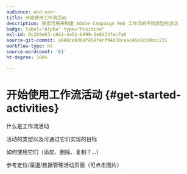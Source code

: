 ```yaml
---
audience: end-user
title: 开始使用工作流活动
description: 探索可用来构建 Adobe Campaign Web 工作流的不同类型的活动
badge: label="Alpha" type="Positive"
exl-id: 0c269e63-c861-4e51-b999-2e8d33fec7a0
source-git-commit: a048ce9384f458f4cf94b38ceac46e2c04bcc231
workflow-type: ht
source-wordcount: '61'
ht-degree: 100%

---
```


# 开始使用工作流活动 {#get-started-activities}

什么是工作流活动

活动的类型以及可通过它们实现的目标

如何使用它们（添加、删除、复制？...）

参考定位/渠道/数据管理活动页面（可点击图片）
